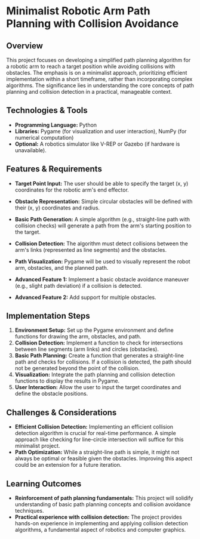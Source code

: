 # Minimalist Robotic Arm Path Planning with Collision Avoidance

## Overview

This project focuses on developing a simplified path planning algorithm for a robotic arm to reach a target position while avoiding collisions with obstacles.  The emphasis is on a minimalist approach, prioritizing efficient implementation within a short timeframe, rather than incorporating complex algorithms. The significance lies in understanding the core concepts of path planning and collision detection in a practical, manageable context.

## Technologies & Tools

* **Programming Language:** Python
* **Libraries:** Pygame (for visualization and user interaction), NumPy (for numerical computation)
* **Optional:** A robotics simulator like V-REP or Gazebo (if hardware is unavailable).

## Features & Requirements

- **Target Point Input:**  The user should be able to specify the target (x, y) coordinates for the robotic arm's end effector.
- **Obstacle Representation:** Simple circular obstacles will be defined with their (x, y) coordinates and radius.
- **Basic Path Generation:**  A simple algorithm (e.g., straight-line path with collision checks) will generate a path from the arm's starting position to the target.
- **Collision Detection:** The algorithm must detect collisions between the arm's links (represented as line segments) and the obstacles.
- **Path Visualization:** Pygame will be used to visually represent the robot arm, obstacles, and the planned path.

- **Advanced Feature 1:** Implement a basic obstacle avoidance maneuver (e.g., slight path deviation) if a collision is detected.
- **Advanced Feature 2:** Add support for multiple obstacles.


## Implementation Steps

1. **Environment Setup:** Set up the Pygame environment and define functions for drawing the arm, obstacles, and path.
2. **Collision Detection:** Implement a function to check for intersections between line segments (arm links) and circles (obstacles).
3. **Basic Path Planning:** Create a function that generates a straight-line path and checks for collisions.  If a collision is detected, the path should not be generated beyond the point of the collision.
4. **Visualization:** Integrate the path planning and collision detection functions to display the results in Pygame.
5. **User Interaction:** Allow the user to input the target coordinates and define the obstacle positions.


## Challenges & Considerations

- **Efficient Collision Detection:** Implementing an efficient collision detection algorithm is crucial for real-time performance. A simple approach like checking for line-circle intersection will suffice for this minimalist project.
- **Path Optimization:** While a straight-line path is simple, it might not always be optimal or feasible given the obstacles.  Improving this aspect could be an extension for a future iteration.


## Learning Outcomes

- **Reinforcement of path planning fundamentals:** This project will solidify understanding of basic path planning concepts and collision avoidance techniques.
- **Practical experience with collision detection:** The project provides hands-on experience in implementing and applying collision detection algorithms, a fundamental aspect of robotics and computer graphics.

